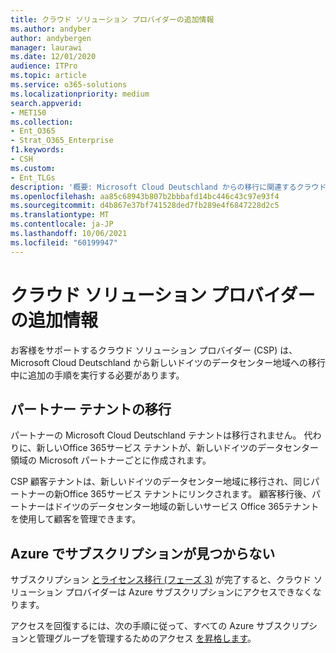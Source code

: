 ```yaml
---
title: クラウド ソリューション プロバイダーの追加情報
ms.author: andyber
author: andybergen
manager: laurawi
ms.date: 12/01/2020
audience: ITPro
ms.topic: article
ms.service: o365-solutions
ms.localizationpriority: medium
search.appverid:
- MET150
ms.collection:
- Ent_O365
- Strat_O365_Enterprise
f1.keywords:
- CSH
ms.custom:
- Ent_TLGs
description: '概要: Microsoft Cloud Deutschland からの移行に関連するクラウド ソリューション プロバイダーの追加情報。'
ms.openlocfilehash: aa85c68943b807b2bbbafd14bc446c43c97e93f4
ms.sourcegitcommit: d4b867e37bf741528ded7fb289e4f6847228d2c5
ms.translationtype: MT
ms.contentlocale: ja-JP
ms.lasthandoff: 10/06/2021
ms.locfileid: "60199947"
---
```

# <a name="additional-information-for-cloud-solution-providers"></a>クラウド ソリューション プロバイダーの追加情報

お客様をサポートするクラウド ソリューション プロバイダー (CSP) は、Microsoft Cloud Deutschland から新しいドイツのデータセンター地域への移行中に追加の手順を実行する必要があります。

## <a name="partner-tenant-migration"></a>パートナー テナントの移行

パートナーの Microsoft Cloud Deutschland テナントは移行されません。 代わりに、新しいOffice 365サービス テナントが、新しいドイツのデータセンター領域の Microsoft パートナーごとに作成されます。

CSP 顧客テナントは、新しいドイツのデータセンター地域に移行され、同じパートナーの新Office 365サービス テナントにリンクされます。 顧客移行後、パートナーはドイツのデータセンター地域の新しいサービス Office 365テナントを使用して顧客を管理できます。

## <a name="missing-subscriptions-in-azure"></a>Azure でサブスクリプションが見つからない

サブスクリプション [とライセンス移行 (フェーズ 3)](ms-cloud-germany-transition-phases.md#phase-3-subscription-transfer) が完了すると、クラウド ソリューション プロバイダーは Azure サブスクリプションにアクセスできなくなります。

アクセスを回復するには、次の手順に従って、すべての Azure サブスクリプションと管理グループを管理するためのアクセス [を昇格します](/azure/role-based-access-control/elevate-access-global-admin)。
